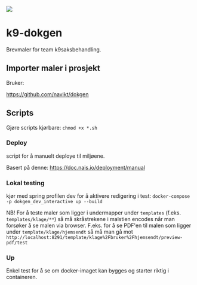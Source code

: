 [![](https://github.com/navikt/k9-dokgen/workflows/Verify%20and%20test/badge.svg)](https://github.com/navikt/k9-dokgen/actions?query=workflow%3A%22Verify+and+test%22)

# k9-dokgen
Brevmaler for team k9saksbehandling. 


## Importer maler i prosjekt

Bruker:

https://github.com/navikt/dokgen

## Scripts

Gjøre scripts kjørbare:
`chmod +x *.sh`

### Deploy
script for å manuelt deploye til miljøene.

Basert på denne: https://doc.nais.io/deployment/manual

### Lokal testing
kjør med spring profilen dev for å aktivere redigering i test:
`docker-compose -p dokgen_dev_interactive up --build`

NB! For å teste maler som ligger i undermapper under `templates` (f.eks. `templates/klage/**`) så må skråstrekene i malstien encodes når man forsøker å se malen via browser. F.eks. for å se PDF'en til malen som ligger under `template/klage/hjemsendt` så må man gå mot
```http://localhost:8291/template/klage%2Fbruker%2Fhjemsendt/preview-pdf/test```

### Up
Enkel test for å se om docker-imaget kan bygges og starter riktig i containeren.

